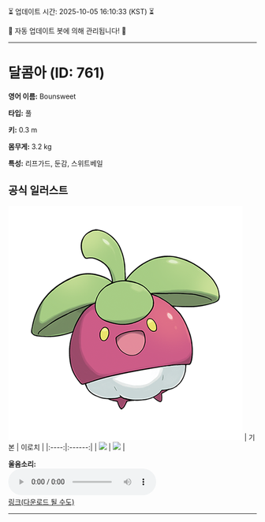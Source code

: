 
⏳ 업데이트 시간: 2025-10-05 16:10:33 (KST) ⏳

🤖 자동 업데이트 봇에 의해 관리됩니다! 🤖

---

# 달콤아 (ID: 761)
**영어 이름:** Bounsweet

**타입:** 풀

**키:** 0.3 m

**몸무게:** 3.2 kg

**특성:** 리프가드, 둔감, 스위트베일

## 공식 일러스트
![](https://raw.githubusercontent.com/PokeAPI/sprites/master/sprites/pokemon/other/official-artwork/761.png)
| 기본 | 이로치 |
|:----:|:------:|
| <img src="http://play.pokemonshowdown.com/sprites/ani/bounsweet.gif" width="200"> | <img src="http://play.pokemonshowdown.com/sprites/ani-shiny/bounsweet.gif" width="200"> |

**울음소리:**<br><audio controls src="https://raw.githubusercontent.com/PokeAPI/cries/main/cries/pokemon/latest/761.ogg"></audio><br> [링크(다운로드 될 수도)](https://raw.githubusercontent.com/PokeAPI/cries/main/cries/pokemon/latest/761.ogg)


---
